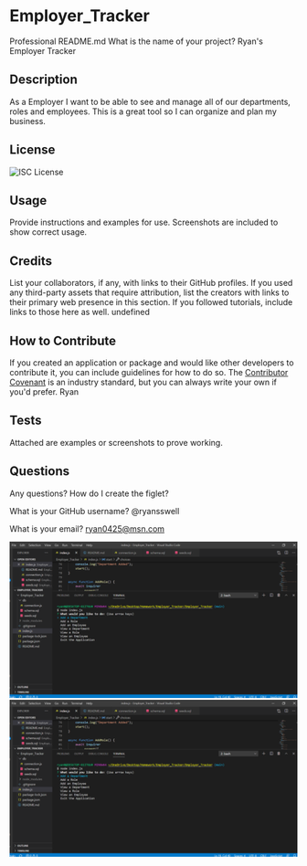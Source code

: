 # Employer_Tracker

Professional README.md
What is the name of your project? Ryan's Employer Tracker

## Description

As a Employer I want to be able to see and manage all of our departments, roles and employees.
This is a great tool so I can organize and plan my business.

## License

![ISC License](https://img.shields.io/static/v1.svg?label=License&message=MIT&color=yellow)

## Usage

Provide instructions and examples for use. Screenshots are included to show correct usage.

## Credits

List your collaborators, if any, with links to their GitHub profiles.
If you used any third-party assets that require attribution, list the creators with links to their primary web presence in this section.
If you followed tutorials, include links to those here as well. undefined

## How to Contribute

If you created an application or package and would like other developers to contribute it, you can include guidelines for how to do so. The [Contributor Covenant](https://www.contributor-covenant.org/) is an industry standard, but you can always write your own if you'd prefer. Ryan

## Tests

Attached are examples or screenshots to prove working.

## Questions

Any questions? How do I create the figlet?

What is your GitHub username? @ryansswell

What is your email? ryan0425@msn.com

![](Employer1.PNG)
![](Employer1.PNG)
